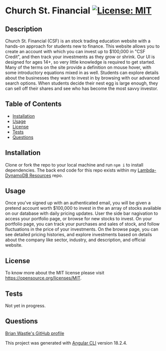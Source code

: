 # Church St. Financial [![License: MIT](https://img.shields.io/badge/License-MIT-yellow.svg)](https://opensource.org/licenses/MIT)

## Description

Church St. Financial (CSF) is an stock trading education website with a hands-on approach for students new to finance. This website allows you to create an account with which you can invest up to $100,000 in "CSF Credit", and then track your investments as they grow or shrink. Our UI is designed for ages 14+, so very little knowledge is required to get started. Many of the terms on the site provide a definition on mouse hover, with some introductory equations mixed in as well. Students can explore details about the businesses they want to invest in by browsing with our advanced search options. When students decide their nest egg is large enough, they can sell off their shares and see who has become the most savvy investor.

## Table of Contents

- [Installation](#installation)
- [Usage](#usage)
- [License](#license)
- [Tests](#tests)
- [Questions](#questions)

## Installation

Clone or fork the repo to your local machine and run ```npm i``` to install dependencies. The back end code for this repo exists within my [Lambda-DynamoDB Resources](https://github.com/brian-wastle/Lambda-DynamoDB-Resources) repo.

## Usage

Once you've signed up with an authenticated email, you will be given a pretend account worth $100,000 to invest in the an array of stocks available on our database with daily pricing updates. User the side bar nagivation to access your portfolio page, or browse for new stocks to invest. On your portfolio page, you can track your purchases and sales of stock, and follow fluctuations in the price of your investments. On the browse page, you can see detailed pricing histories, and explore investments based on details about the company like sector, industry, and description, and official website. 

## License

To know more about the MIT license please visit https://opensource.org/licenses/MIT.

## Tests

Not yet in progress.

## Questions

[Brian Wastle's GitHub profile](https://github.com/brian-wastle)

This project was generated with [Angular CLI](https://github.com/angular/angular-cli) version 18.2.4.

